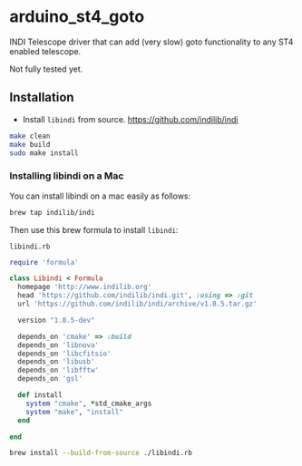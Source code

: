 # arduino_st4_goto

INDI Telescope driver that can add (very slow) goto functionality to any ST4
enabled telescope.

Not fully tested yet.

## Installation

* Install `libindi` from source. https://github.com/indilib/indi

```bash
make clean
make build
sudo make install
```

### Installing libindi on a Mac

You can install libindi on a mac easily as follows:

```bash
brew tap indilib/indi
```

Then use this brew formula to install `libindi`:

`libindi.rb`

```ruby
require 'formula'

class Libindi < Formula
  homepage 'http://www.indilib.org'
  head 'https://github.com/indilib/indi.git', :using => :git
  url 'https://github.com/indilib/indi/archive/v1.8.5.tar.gz'

  version "1.8.5-dev"

  depends_on 'cmake' => :build
  depends_on 'libnova'
  depends_on 'libcfitsio'
  depends_on 'libusb'
  depends_on 'libfftw'
  depends_on 'gsl'

  def install
    system "cmake", *std_cmake_args
    system "make", "install"
  end

end
```

```bash
brew install --build-from-source ./libindi.rb
```
